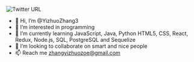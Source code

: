 ![Twitter URL](https://img.shields.io/twitter/url?style=social&url=Zoe05174705)

- 👋 Hi, I’m @YizhuoZhang3
- 👀 I’m interested in programming
- 🌱 I’m currently learning JavaScript, Java, Python HTML5, CSS, React, Redux, Node.js, SQL, PostgreSQL and Sequelize
- 💞️ I’m looking to collaborate on smart and nice people
- 📫 Reach me zhangyizhuozoe@gmail.com 

<!---
YizhuoZhang3/YizhuoZhang3 is a ✨ special ✨ repository because its `README.md` (this file) appears on your GitHub profile.
You can click the Preview link to take a look at your changes.
--->
